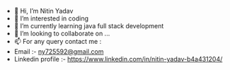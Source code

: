 - 👋 Hi, I’m Nitin Yadav
- 👀 I’m interested in coding 
- 🌱 I’m currently learning java full stack development
- 💞️ I’m looking to collaborate on ...
- 📫 For any query contact me :
- Email :- ny725592@gmail.com
- Linkedin profile :- https://www.linkedin.com/in/nitin-yadav-b4a431204/

<!---
Nitin653/Nitin653 is a ✨ special ✨ repository because its `README.md` (this file) appears on your GitHub profile.
You can click the Preview link to take a look at your changes.
--->
